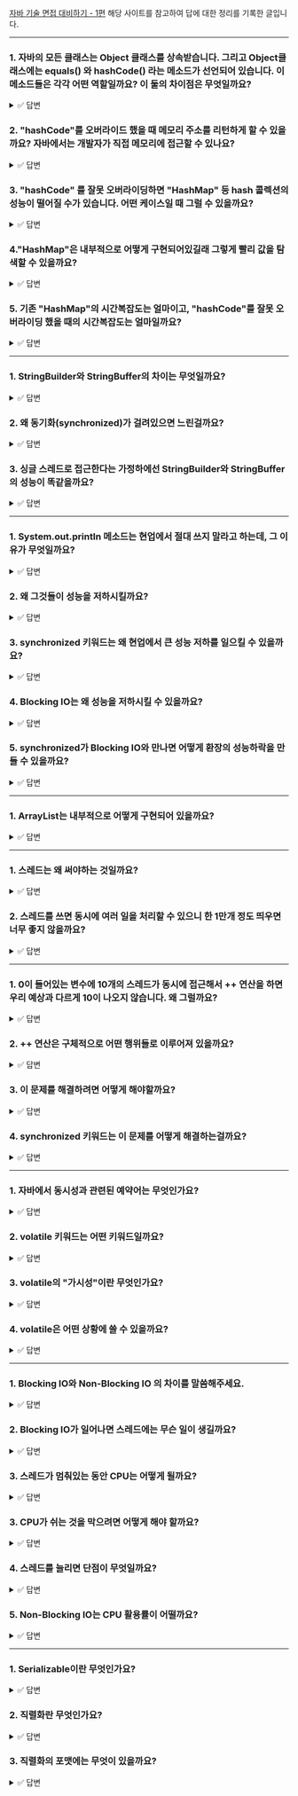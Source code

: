 [자바 기술 면접 대비하기 - 1편](https://f-lab.kr/blog/java-backend-interview-1) 해당 사이트를 참고하여 답에 대한 정리를 기록한 글입니다.

---

### 1. 자바의 모든 클래스는 **Object** 클래스를 상속받습니다. 그리고 **Object**클래스에는 **equals()** 와 **hashCode()** 라는 메소드가 선언되어 있습니다. 이 메소드들은 각각 어떤 역할일까요? 이 둘의 차이점은 무엇일까요?

<details>
  <summary>✅ 답변</summary>
  
  - **equals()** 는 두 객체가 논리적으로 같은지 비교하는 메소드입니다. 기본 구현은 객체의 참조값을 비교합니다.
  
  - **hashCode()** 는 객체를 해시 기반 컬렉션에 저장하거나 검색할 때 사용되는 정수 해시 코드를 반환합니다.
  
  - **equals()** 는 두 객체의 논리적 동등성을 비교하고, **hashCode()** 는 객체의 해시값을 반환해 해시 기반 자료구조에서 사용됩니다.   

</details>

### 2. "hashCode"를 오버라이드 했을 때 메모리 주소를 리턴하게 할 수 있을까요? 자바에서는 개발자가 직접 메모리에 접근할 수 있나요?

<details>
  <summary>✅ 답변</summary>
  
  - 자바는 메모리 관리와 주소 접근을 추상화하기 때문에, 개발자가 직접 객체의 메모리 주소를 얻거나, 그 주소를 해시값으로 반환하는 것은 불가능합니다.
  
</details>

### 3. "hashCode" 를 잘못 오버라이딩하면 "HashMap" 등 hash 콜렉션의 성능이 떨어질 수가 있습니다. 어떤 케이스일 때 그럴 수 있을까요? 

<details>
  <summary>✅ 답변</summary>

  - **모든 객체가 같은 hashCode 값을 반환하는 경우** 서로 다른 키들이 모두 동일한 버킷(배열 인덱스)에 저장되어,
  
  - 해당 버킷이 연결 리스트(혹은 Java 8 이상에서는 임계치 초과 시 레드-블랙 트리)로 길게 늘어납니다.   
  
  - 이 경우 HashMap의 탐색, 삽입, 삭제 연산이 평균 O(1)에서 최악 O(n)까지 떨어집니다. 

</details>

### 4."HashMap"은 내부적으로 어떻게 구현되어있길래 그렇게 빨리 값을 탐색할 수 있을까요?

<details>
  <summary>✅ 답변</summary>

  - HashMap은 **배열 기반의 해시 테이블 구조**를 사용해 키의 hashCode() 값을 바탕으로 배열 인덱스를 계산해, 해당 인덱스(버킷)에 key-value 쌍을 저장합니다.   
  
  - 동일 인덱스에 여러 키가 모이면 **연결 리스트**로 관리하다가, 한 버킷에 8개 이상의 노드가 쌓이면 **레드-블랙 트리**로 전환해 최악의 경우에도 O(log n) 성능을 보장합니다.  
  
  - 이러한 구조 덕분에 대부분의 탐색/삽입/삭제 연산이 O(1)에 가깝게 동작합니다.

</details>

### 5. 기존 "HashMap"의 시간복잡도는 얼마이고, "hashCode"를 잘못 오버라이딩 했을 때의 시간복잡도는 얼마일까요?

<details>
  <summary>✅ 답변</summary>
  
  - get, put, remove, containsKey 등의 연산이 **평균 O(1)**의 시간복잡도를 가집니다.   
  
  - 잘못 오버라이딩 했을 때는 모든 키가 한 버킷에 몰려 연결 리스트(혹은 트리)로 관리되므로
      - 연결 리스트인 경우: **최악 O(n)**  
      - 트리로 전환된 경우: **최악 O(log n)**  

</details>

---

### 1. StringBuilder와 StringBuffer의 차이는 무엇일까요?

<details>
  <summary>✅ 답변</summary>
  
  - StringBuilder와 StringBuffer는 모두 가변 문자열을 다루는 클래스인데 가장 큰 차이점은 **동기화(synchronization) 지원 여부**입니다.
  
  - **StringBuffer**는 내부 메서드에 `synchronized` 키워드를 사용해 멀티스레드 환경에서 안전하게 동작합니다.
    
  - **StringBuilder**는 동기화를 지원하지 않아 thread-safe하지 않지만, 그만큼 불필요한 락 오버헤드가 없어 단일 스레드 환경에서 더 빠른 성능을 보입니다.  

</details>

### 2. 왜 동기화(synchronized)가 걸려있으면 느린걸까요?

<details>
  <summary>✅ 답변</summary>
  
  - `synchronized` 키워드는 여러 스레드가 동시에 같은 자원에 접근하지 못하도록 락을 걸어줍니다.
  
  - 이 과정에서 JVM은 객체의 모니터 락을 획득·해제하고, 메모리 가시성 보장, 명령어 재배치 방지 등 여러 부가 작업을 수행합니다.  
  
  - 락 획득/해제, 커널 모드 전환, 캐시 플러시 등으로 인해 단일 스레드 환경에서도 락 관리에 따른 오버헤드가 발생해 성능이 저하됩니다.

</details>

### 3. 싱글 스레드로 접근한다는 가정하에선 StringBuilder와 StringBuffer의 성능이 똑같을까요?

<details>
  <summary>✅ 답변</summary>
  
  - 싱글 스레드 환경에서도 StringBuffer는 모든 메서드에 synchronized가 걸려 있어 락 획득/해제 오버헤드가 존재합니다.  
  
  - JVM의 최적화 덕분에 성능 차이가 크지 않을 수 있지만, 일반적으로 StringBuilder가 더 빠른 성능을 보입니다.

</details>

---

### 1. System.out.println 메소드는 현업에서 절대 쓰지 말라고 하는데, 그 이유가 무엇일까요?

<details>
  <summary>✅ 답변</summary>
  
  - System.out.println은 내부적으로 **synchronized**로 동기화되어 있고, 실제로 콘솔에 출력할 때 **Blocking IO**가 발생합니다.
  
  - 즉, 여러 스레드가 동시에 출력하면 락 경합이 일어나고, 각 스레드는 IO 작업이 끝날 때까지 대기(블로킹)하게 됩니다.

</details>

### 2. 왜 그것들이 성능을 저하시킬까요?

<details>
  <summary>✅ 답변</summary>
  
  - **synchronized**는 락을 획득/해제하는 오버헤드가 발생하고, 여러 스레드가 동시에 접근하면 락 경합으로 인해 대기 시간이 길어집니다.
    
  - **Blocking IO**는 IO 작업이 끝날 때까지 스레드가 아무 일도 못 하고 멈춰 있으므로, CPU 자원을 효율적으로 활용하지 못합니다.
    
  - 두 가지가 결합되면, 한 스레드가 락을 잡고 IO가 끝날 때까지 대기하는 동안 나머지 스레드도 모두 대기하게 되어, 전체 처리량이 급격히 떨어집니다.

</details>

### 3. synchronized 키워드는 왜 현업에서 큰 성능 저하를 일으킬 수 있을까요?

<details>
  <summary>✅ 답변</summary>
  
  - synchronized는 락 획득/해제, 메모리 동기화, 커널 모드 전환 등 부가적인 작업이 필요합니다.
  
  - 특히 여러 스레드가 동시에 락을 요청하면, 한 번에 하나의 스레드만 진입하고 나머지는 모두 대기해야 하므로, 락 경합이 심할수록 성능 저하가 커집니다.
  
  - 심지어 단일 스레드 환경에서도 락 관리 오버헤드로 인해 성능이 떨어질 수 있습니다.

</details>

### 4. Blocking IO는 왜 성능을 저하시킬 수 있을까요?

<details>
  <summary>✅ 답변</summary>
  
  - Blocking IO는 스레드가 IO 작업(예: 콘솔 출력, 파일 쓰기 등)이 끝날 때까지 완전히 멈춰 있게 만듭니다.  
  
  - 이 때문에 해당 스레드는 CPU를 활용하지 못하고, 대기 상태에 머물게 됩니다.  
  
  - 대량의 IO 작업이 있을 때는 많은 스레드가 동시에 블로킹되어 전체 시스템의 처리량이 감소합니다.

</details>

### 5. synchronized가 Blocking IO와 만나면 어떻게 환장의 성능하락을 만들 수 있을까요?

<details>
  <summary>✅ 답변</summary>
  
  - 두 가지가 결합되면, 한 스레드가 락을 잡고 Blocking IO를 수행하는 동안 나머지 모든 스레드는 락을 얻기 위해 대기 상태가 됩니다.
  
  - IO 작업이 끝나야만 락이 해제되고, 다음 스레드가 진입할 수 있습니다.
  
  - 즉, **여러 스레드가 있어도 한 번에 하나만 IO 작업을 하고, 나머지는 모두 멈춰 있게 되므로**  멀티스레드의 장점이 사라지고, 전체 처리량이 급격히 저하됩니다.

</details>

---

### 1. ArrayList는 내부적으로 어떻게 구현되어 있을까요?

<details>
  <summary>✅ 답변</summary>
  
  - ArrayList는 내부적으로 **동적 배열(Object[] 배열)**을 사용해 데이터를 저장합니다.  
  
  - 처음 생성 시에는 기본 크기(보통 10)의 배열이 할당되고, 요소가 추가될 때마다 배열의 크기와 현재 데이터 개수(size)를 비교해 관리합니다.  
  
  - 배열이 가득 차면, 더 큰 크기의 새로운 배열을 생성하고 기존 데이터를 모두 복사한 뒤 새로운 요소를 추가합니다.

</details>

---

### 1. 스레드는 왜 써야하는 것일까요?

<details>
  <summary>✅ 답변</summary>
  
  - 스레드는 하나의 프로세스 내에서 여러 작업을 동시에 처리할 수 있게 해줍니다.  
  
  - 스레드는 같은 메모리 공간을 공유하기 때문에 프로세스보다 자원 소모가 적고, 데이터 교환이 빠르며, 컨텍스트 스위칭 비용도 프로세스에 비해 훨씬 작아 효율적입니다.

</details>

### 2. 스레드를 쓰면 동시에 여러 일을 처리할 수 있으니 한 1만개 정도 띄우면 너무 좋지 않을까요?

<details>
  <summary>✅ 답변</summary>
  
  - 스레드를 많이 띄운다고 무조건 좋은 것은 아닙니다.  
  
  - 스레드마다 고유한 스택과 컨텍스트 정보를 가지기 때문에, 스레드가 많아질수록 **메모리 사용량이 급격히 늘고**
  
  - 운영체제는 각 스레드에 CPU를 분배하기 위해 **컨텍스트 스위칭**을 자주 하게 됩니다.
  
  - 이 과정에서 CPU 자원이 낭비되고, 실제 작업보다 스케줄링과 전환 비용이 더 커질 수 있습니다.
  
  - 또한, 동기화 비용, 락 경합, 디버깅 난이도 증가 등 부가적인 문제도 발생합니다.

  > 프로세스 vs 스레드 [우테코 테코톡](https://www.youtube.com/watch?v=1grtWKqTn50)

  ![image](https://github.com/user-attachments/assets/9d30472d-31c9-472c-917f-a6e008bccde2)

  
</details>

---

### 1. 0이 들어있는 변수에 10개의 스레드가 동시에 접근해서 ++ 연산을 하면 우리 예상과 다르게 10이 나오지 않습니다. 왜 그럴까요?

<details>
  <summary>✅ 답변</summary>
  
  - 이 현상은 **동시성 문제(경쟁 상태, Race Condition)** 때문입니다.
  
  - 여러 스레드가 동시에 같은 변수에 접근해 `++` 연산을 수행하면, 각 스레드가 변수 값을 읽고, 1을 더한 뒤, 다시 저장하는 과정이 겹치게됩니다.
  
  - 일부 증가 연산이 덮어써지거나 무시되므로 10번의 증가가 모두 반영되지 않고, 결과가 10보다 작게 나오는 것입니다.

</details>

### 2. ++ 연산은 구체적으로 어떤 행위들로 이루어져 있을까요?

<details>
  <summary>✅ 답변</summary>
  
  - ++ 연산은 사실상 아래와 같은 세 단계로 이루어집니다:
    1. **메모리에서 해당 값을 가져옵니다.** (load)
    2. **해당 값에 1을 더합니다.** (add)
    3. **메모리에 더한 값을 덮어씁니다.** (store)
  
  - 이 세 단계가 원자적으로(한 번에) 수행되지 않기 때문에, 여러 스레드가 동시에 접근하면 값이 꼬일 수 있습니다.

</details>

### 3. 이 문제를 해결하려면 어떻게 해야할까요?

<details>
  <summary>✅ 답변</summary>
  
  - 이 문제를 해결하려면 **동기화(synchronization)** 또는 **원자적 연산(atomic operation)**을 사용해야 합니다.

</details>

### 4. synchronized 키워드는 이 문제를 어떻게 해결하는걸까요?

<details>
  <summary>✅ 답변</summary>
  
  - `synchronized`는 한 번에 하나의 스레드만 임계영역(공유 변수 접근 코드)에 진입할 수 있게 해줍니다.  
  
  - 즉, 한 스레드가 ++ 연산을 모두 끝내기 전까지 다른 스레드는 대기하게 되어 세 단계(load, add, store)가 중간에 끊기지 않고 안전하게 수행됩니다.

</details>

---

### 1. 자바에서 동시성과 관련된 예약어는 무엇인가요?

<details>
  <summary>✅ 답변</summary>
  
  - **synchronized**
    
    - 한 번에 하나의 스레드만 특정 코드 블록이나 메서드에 진입할 수 있도록 락(lock)을 걸어, 공유 자원에 대한 동시 접근을 제어합니다.  
  
  - **volatile**
    
    - 변수 앞에 붙여 사용하는 키워드로, 해당 변수의 값을 **항상 메인 메모리에서 읽고 쓰도록 강제**합니다.
  
    - 이로써 여러 스레드가 해당 변수의 변경 사항을 즉시 볼 수 있게 하여 **가시성(visibility)**을 보장합니다.

</details>

### 2. volatile 키워드는 어떤 키워드일까요?

<details>
  <summary>✅ 답변</summary>
  
  - `volatile`은 변수의 값을 **CPU 캐시가 아닌 메인 메모리에서 직접 읽고 쓰도록** 컴파일러와 JVM에 지시하는 키워드입니다.  
  
  - 멀티스레드 환경에서 여러 스레드가 하나의 변수를 공유할 때, 한 스레드가 값을 변경하면 그 변경이 즉시 다른 스레드에도 반영되도록 보장합니다.

</details>

### 3. volatile의 "가시성"이란 무엇인가요?

<details>
  <summary>✅ 답변</summary>
  
  - 가시성이란 **여러 스레드가 공유 변수의 최신 값을 항상 동일하게 볼 수 있는 성질**을 의미합니다.  
  
  - CPU 캐시와 메인 메모리 사이의 동기화 문제로 인해 한 스레드가 변수 값을 바꿔도 다른 스레드가 이전 값을 읽는 문제를 해결할 수 있습니다.

</details>

### 4. volatile은 어떤 상황에 쓸 수 있을까요?

<details>
  <summary>✅ 답변</summary>
  
  - **상태 플래그, 종료 신호** 등 단순한 값을 여러 스레드가 공유할 때 사용합니다.
    
  - 예를 들어, 한 스레드가 `volatile boolean stop = false;`를 `true`로 바꿔서 다른 스레드에게 작업 중단을 알릴 때 적합합니다.
    
  - 단, ++ 연산과 같이 복합 연산의 원자성은 보장하지 않으므로 원자적 연산이 필요한 경우에는 `synchronized`나 `AtomicInteger` 등 다른 동기화 수단을 사용해야 합니다.

</details>

---

### 1. Blocking IO와 Non-Blocking IO 의 차이를 말씀해주세요.

<details>
  <summary>✅ 답변</summary>
  
  - **Blocking IO**는 프로그램(또는 스레드)이 IO 작업을 요청하면, 해당 작업이 끝날 때까지 프로그램이 멈추고 아무 일도 하지 못하는 방식입니다.
  
  - 즉, IO 함수 호출 시 커널이 작업을 완료할 때까지 제어권을 가져가고, 프로그램은 대기 상태가 됩니다.
  
  - **Non-Blocking IO**는 IO 작업을 요청해도, 함수가 즉시 리턴되어 프로그램이 멈추지 않고 계속 다른 작업을 할 수 있습니다.
  
  - IO가 아직 준비되지 않았다면 "아직 준비 안 됨"이라는 신호만 받고, 필요할 때마다 IO가 완료됐는지 확인하거나, 이벤트 기반으로 완료 알림을 받을 수 있습니다.
  
  | 구분           | Blocking IO                                | Non-Blocking IO                                   |
  |----------------|--------------------------------------------|---------------------------------------------------|
  | IO 호출 시     | IO 완료까지 스레드/프로세스가 대기(블록)    | 즉시 리턴, 스레드는 대기하지 않음                 |
  | 자원 활용      | 비효율적(대기 중 자원 낭비)                | 효율적(스레드가 다른 작업 수행 가능)              |
  | 동시성/확장성  | 낮음(스레드 1개당 요청 1개)                | 높음(적은 스레드로 많은 연결 처리 가능)           |
  | 구현 난이도    | 쉬움                                       | 상대적으로 복잡(이벤트, 상태 관리 등 필요)        |

</details>

### 2. Blocking IO가 일어나면 스레드에는 무슨 일이 생길까요?

<details>
  <summary>✅ 답변</summary>
  
  - 스레드는 IO 작업이 끝날 때까지 **Blocked(대기) 상태**로 전환되어, 아무 작업도 하지 못하고 멈춰 있게 됩니다.

</details>

### 3. 스레드가 멈춰있는 동안 CPU는 어떻게 될까요?

<details>
  <summary>✅ 답변</summary>
  
  - Blocked 상태의 스레드는 **CPU를 점유하지 않으며**, 운영체제는 다른 실행 가능한 스레드나 프로세스에 CPU를 할당합니다.  
  
  - 즉, Blocked 스레드는 CPU를 사용하지 않고 대기만 하게 됩니다.

</details>

### 3. CPU가 쉬는 것을 막으려면 어떻게 해야 할까요?

<details>
  <summary>✅ 답변</summary>
  
  - **Non-Blocking IO**를 사용해 스레드가 IO 대기 없이 계속 다른 작업을 하게 하거나,
    
  - **적절한 수의 스레드**를 사용해 IO 대기 중에도 다른 요청을 처리할 수 있도록 해야 합니다.
    
  - Non-Blocking IO는 적은 스레드로도 많은 작업을 동시에 처리할 수 있어, CPU가 효율적으로 활용됩니다.

</details>

### 4. 스레드를 늘리면 단점이 무엇일까요?

<details>
  <summary>✅ 답변</summary>
  
  - **메모리 사용량 증가**: 스레드마다 별도의 스택과 컨텍스트 정보가 필요해 메모리를 많이 소모합니다.
    
  - **컨텍스트 스위칭 오버헤드**: 스레드가 많아질수록 운영체제는 스레드 간 전환에 더 많은 CPU 시간을 소모하게 됩니다.
    
  - **락 경합 및 동기화 문제**: 공유 자원을 사용하는 스레드가 많아지면 락 경합이 심해지고, 데드락 위험도 커집니다.
    
  - **확장성 한계**: Blocking IO 기반 서버(Tomcat 등)는 스레드 1개당 요청 1개만 처리할 수 있어, 접속자가 많아지면 스레드 수가 급증하고 전체 성능이 저하됩니다.
  
  💡 **Tomcat이 스레드를 수백 개씩 띄우는 이유**  
  
  - Tomcat은 기본적으로 Blocking IO 방식을 사용하기 때문에, 요청 1개당 스레드 1개가 필요합니다.  
  
  - 접속자가 많아지면 스레드 수도 늘어나고, 이에 따른 오버헤드도 커집니다.

</details>

### 5. Non-Blocking IO는 CPU 활용률이 어떨까요?

<details>
  <summary>✅ 답변</summary>
  
  - Non-Blocking IO는 **적은 수의 스레드로도 많은 IO 작업을 동시에 처리할 수 있어 CPU 활용률이 매우 높습니다**.
  
  - 스레드가 IO 대기로 멈추지 않고, 계속해서 다른 작업을 처리할 수 있기 때문입니다.
  
  - Spring WebFlux, Netty 등은 Non-Blocking IO 기반으로 동작해, 대규모 동시 접속 환경에서도 높은 성능과 확장성을 제공합니다.

</details>

---

### 1. Serializable이란 무엇인가요?

<details>
  <summary>✅ 답변</summary>
  
  - **Serializable**은 자바에서 객체를 바이트 스트림으로 변환(직렬화)할 수 있음을 표시하는 **마커 인터페이스**입니다.
  
  - 이 인터페이스를 구현한 클래스의 객체는 파일로 저장하거나 네트워크를 통해 전송할 수 있습니다.

</details>

### 2. 직렬화란 무엇인가요?

<details>
  <summary>✅ 답변</summary>
  
  - **직렬화(Serialization)** 는 객체의 상태(필드 값 등)를 바이트 스트림으로 변환하는 과정입니다.
  
  - 이렇게 변환된 바이트 스트림은 파일로 저장하거나 네트워크를 통해 전송할 수 있습니다. 

</details>

### 3. 직렬화의 포맷에는 무엇이 있을까요?

<details>
  <summary>✅ 답변</summary>

  - **JSON**  
    - 사람이 읽기 쉽고, 다양한 언어와 환경에서 사용  
    - 웹 API, 데이터 교환 등에 널리 활용
  
  - **XML**  
    - 태그 기반의 구조로, 복잡한 데이터와 메타데이터 표현에 적합  
    - 시스템 간 데이터 교환, 문서 저장 등에 사용

</details>
 

